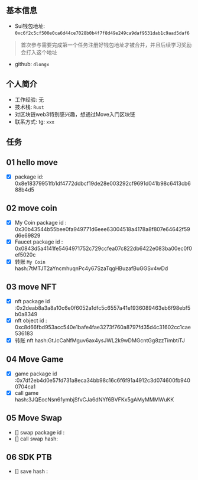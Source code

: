 ## 基本信息
- Sui钱包地址: `0xc6f2c5cf500e0ca6d44ce7028b0b4f7f8d49e249ca9daf9531dab1c9aad5daf6`
> 首次参与需要完成第一个任务注册好钱包地址才被合并，并且后续学习奖励会打入这个地址
- github: `dlongx`

## 个人简介
- 工作经验: 无
- 技术栈: `Rust` 
- 对区块链web3特别感兴趣，想通过Move入门区块链
- 联系方式: tg: `xxx` 

## 任务

##   01 hello move  
- [x] package id: 0x8e18379951fb1df4772ddbcf19de28e003292cf9691d041b98c6413cb688b4d5

##   02 move coin
- [x] My Coin package id : 0x30b43544b55bee0fa949771d6eee63004518a4178a8f807e64642f59d6e69829
- [x] Faucet package id : 0x0843d5a4141fe5464971752c729ccfea07c822db6422e083ba00ec0f0ef5020c
- [x] 转账 `My Coin` hash:7tMTJT2aYncmhuqnPc4y67SzaTqgHBuzafBuGGSv4wDd

##   03 move NFT
- [x] nft package id :0x2deab8a3a8a10c6e0f6052a1dfc5c6557a41e1936089463eb6f98ebf5b0a8349
- [x] nft object id : 0xc8d66fbd953acc540e1bafe4fae3273f760a8797fd35d4c31602cc1cae536183
- [x] 转账 nft  hash:GtJcCaNfMguv6ax4ysJWL2k9wDMGcntGg8zzTimbtiTJ

##   04 Move Game
- [x] game package id :0x7df2eb4d0e57fd731a8eca34bb98c16c6f6f91a4912c3d074600fb9400704ca1
- [x] call game hash:3JQEocNsn61ymbjSfvCJa6dNYf6BVFKx5gAMyMMMWuKK

##   05 Move Swap
- [] swap package id :
- [] call swap hash:

##   06 SDK PTB
- [] save hash :
